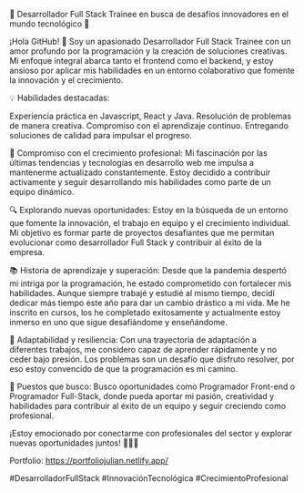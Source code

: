 🚀 Desarrollador Full Stack Trainee en busca de desafíos innovadores en el mundo tecnológico 🚀

¡Hola GitHub! 👋 Soy un apasionado Desarrollador Full Stack Trainee con un amor profundo por la programación y la creación de soluciones creativas. Mi enfoque integral abarca tanto el frontend como el backend, y estoy ansioso por aplicar mis habilidades en un entorno colaborativo que fomente la innovación y el crecimiento.

💡 Habilidades destacadas:

Experiencia práctica en Javascript, React y Java.
Resolución de problemas de manera creativa.
Compromiso con el aprendizaje continuo.
Entregando soluciones de calidad para impulsar el progreso.

🚀 Compromiso con el crecimiento profesional:
Mi fascinación por las últimas tendencias y tecnologías en desarrollo web me impulsa a mantenerme actualizado constantemente. Estoy decidido a contribuir activamente y seguir desarrollando mis habilidades como parte de un equipo dinámico.

🔍 Explorando nuevas oportunidades:
Estoy en la búsqueda de un entorno que fomente la innovación, el trabajo en equipo y el crecimiento individual. Mi objetivo es formar parte de proyectos desafiantes que me permitan evolucionar como desarrollador Full Stack y contribuir al éxito de la empresa.

📚 Historia de aprendizaje y superación:
Desde que la pandemia despertó mi intriga por la programación, he estado comprometido con fortalecer mis habilidades. Aunque siempre trabajé y estudié al mismo tiempo, decidí dedicar más tiempo este año para dar un cambio drástico a mi vida. Me he inscrito en cursos, los he completado exitosamente y actualmente estoy inmerso en uno que sigue desafiándome y enseñándome.

🔧 Adaptabilidad y resiliencia:
Con una trayectoria de adaptación a diferentes trabajos, me considero capaz de aprender rápidamente y no ceder bajo presión. Los problemas son un desafío que disfruto resolver, por eso estoy convencido de que la programación es mi camino.

💼 Puestos que busco:
Busco oportunidades como Programador Front-end o Programador Full-Stack, donde pueda aportar mi pasión, creatividad y habilidades para contribuir al éxito de un equipo y seguir creciendo como profesional.

¡Estoy emocionado por conectarme con profesionales del sector y explorar nuevas oportunidades juntos! 🚀👨‍💻

Portfolio: https://portfoliojulian.netlify.app/

 #DesarrolladorFullStack #InnovaciónTecnológica #CrecimientoProfesional
